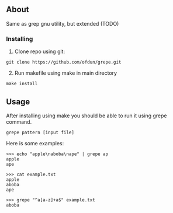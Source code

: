 ## About <a name = "about"></a>
Same as grep gnu utility, but extended (TODO)

### Installing

1. Clone repo using git:
```console
git clone https://github.com/ofdun/grepe.git
```
2. Run makefile using make in main directory
```console
make install
```

## Usage <a name="usage"></a>

After installing using make you should be able to run it using grepe command.

```console
grepe pattern [input file]
```

Here is some examples:

```console
>>> echo "apple\naboba\nape" | grepe ap
apple
ape
```

```console
>>> cat example.txt
apple
aboba
ape

>>> grepe "^a[a-z]+a$" example.txt
aboba
```

